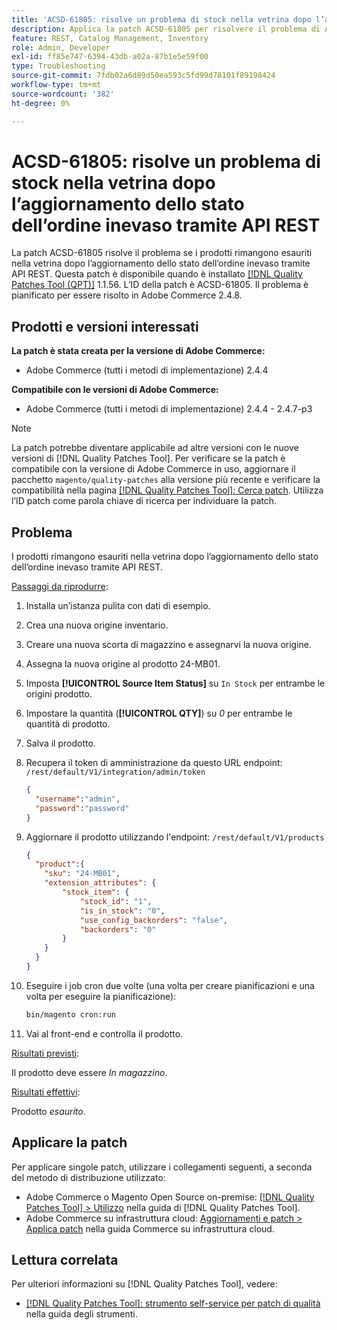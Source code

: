 ```yaml
---
title: 'ACSD-61805: risolve un problema di stock nella vetrina dopo l’aggiornamento dello stato dell’ordine inevaso tramite API REST'
description: Applica la patch ACSD-61805 per risolvere il problema di Adobe Commerce, se i prodotti rimangono esauriti nella vetrina dopo l’aggiornamento dello stato dell’ordine inevaso tramite l’API REST
feature: REST, Catalog Management, Inventory
role: Admin, Developer
exl-id: ff85e747-6394-43db-a02a-87b1e5e59f00
type: Troubleshooting
source-git-commit: 7fdb02a6d89d50ea593c5fd99d78101f89198424
workflow-type: tm+mt
source-wordcount: '382'
ht-degree: 0%

---
```


# ACSD-61805: risolve un problema di stock nella vetrina dopo l’aggiornamento dello stato dell’ordine inevaso tramite API REST

La patch ACSD-61805 risolve il problema se i prodotti rimangono esauriti nella vetrina dopo l’aggiornamento dello stato dell’ordine inevaso tramite API REST. Questa patch è disponibile quando è installato [[!DNL Quality Patches Tool (QPT)]](/help/tools/quality-patches-tool/quality-patches-tool-to-self-serve-quality-patches.md) 1.1.56. L’ID della patch è ACSD-61805. Il problema è pianificato per essere risolto in Adobe Commerce 2.4.8.

## Prodotti e versioni interessati

**La patch è stata creata per la versione di Adobe Commerce:**

* Adobe Commerce (tutti i metodi di implementazione) 2.4.4

**Compatibile con le versioni di Adobe Commerce:**

* Adobe Commerce (tutti i metodi di implementazione) 2.4.4 - 2.4.7-p3

>[!NOTE]
>
>La patch potrebbe diventare applicabile ad altre versioni con le nuove versioni di [!DNL Quality Patches Tool]. Per verificare se la patch è compatibile con la versione di Adobe Commerce in uso, aggiornare il pacchetto `magento/quality-patches` alla versione più recente e verificare la compatibilità nella pagina [[!DNL Quality Patches Tool]: Cerca patch](https://experienceleague.adobe.com/tools/commerce-quality-patches/index.html?lang=it). Utilizza l’ID patch come parola chiave di ricerca per individuare la patch.

## Problema

I prodotti rimangono esauriti nella vetrina dopo l’aggiornamento dello stato dell’ordine inevaso tramite API REST.

<u>Passaggi da riprodurre</u>:

1. Installa un’istanza pulita con dati di esempio.
1. Crea una nuova origine inventario.
1. Creare una nuova scorta di magazzino e assegnarvi la nuova origine.
1. Assegna la nuova origine al prodotto 24-MB01.
1. Imposta **[!UICONTROL Source Item Status]** su `In Stock` per entrambe le origini prodotto.
1. Impostare la quantità (**[!UICONTROL QTY]**) su *0* per entrambe le quantità di prodotto.
1. Salva il prodotto.
1. Recupera il token di amministrazione da questo URL endpoint: `/rest/default/V1/integration/admin/token`

   ```json
   {
     "username":"admin", 
     "password":"password" 
   }
   ```

1. Aggiornare il prodotto utilizzando l&#39;endpoint: `/rest/default/V1/products`

   ```json
   {
     "product":{
       "sku": "24-MB01",
       "extension_attributes": {
           "stock_item": {
               "stock_id": "1",
               "is_in_stock": "0",
               "use_config_backorders": "false",
               "backorders": "0"
           }
       }
     }
   }
   ```

1. Eseguire i job cron due volte (una volta per creare pianificazioni e una volta per eseguire la pianificazione):

   ```bash
   bin/magento cron:run
   ```

1. Vai al front-end e controlla il prodotto.

<u>Risultati previsti</u>:

Il prodotto deve essere *In magazzino*.

<u>Risultati effettivi</u>:

Prodotto *esaurito*.

## Applicare la patch

Per applicare singole patch, utilizzare i collegamenti seguenti, a seconda del metodo di distribuzione utilizzato:

* Adobe Commerce o Magento Open Source on-premise: [[!DNL Quality Patches Tool] > Utilizzo](/help/tools/quality-patches-tool/usage.md) nella guida di [!DNL Quality Patches Tool].
* Adobe Commerce su infrastruttura cloud: [Aggiornamenti e patch > Applica patch](https://experienceleague.adobe.com/docs/commerce-cloud-service/user-guide/develop/upgrade/apply-patches.html?lang=it) nella guida Commerce su infrastruttura cloud.

## Lettura correlata

Per ulteriori informazioni su [!DNL Quality Patches Tool], vedere:

* [[!DNL Quality Patches Tool]: strumento self-service per patch di qualità](/help/tools/quality-patches-tool/quality-patches-tool-to-self-serve-quality-patches.md) nella guida degli strumenti.
